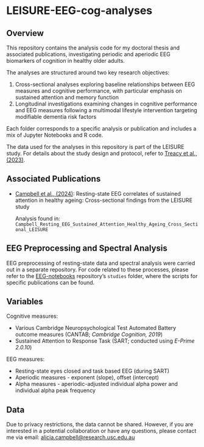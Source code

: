 # LEISURE-EEG-cog-analyses

## Overview

This repository contains the analysis code for my doctoral thesis and associated publications, investigating periodic and aperiodic EEG biomarkers of cognition in healthy older adults.

The analyses are structured around two key research objectives:
1. Cross-sectional analyses exploring baseline relationships between EEG measures and cognitive performance, with particular emphasis on sustained attention and memory function
2. Longitudinal investigations examining changes in cognitive performance and EEG measures following a multimodal lifestyle intervention targeting modifiable dementia risk factors

Each folder corresponds to a specific analysis or publication and includes a mix of Jupyter Notebooks and R code.

The data used for the analyses in this repository is part of the LEISURE study. For details about the study design and protocol, refer to [Treacy et al., (2023)](https://doi.org/10.3233/JAD-230193).

## Associated Publications

- [Campbell et al., (2024)](https://doi.org/10.1016/j.neurobiolaging.2024.09.005): Resting-state EEG correlates of sustained attention in healthy ageing: Cross-sectional findings from the LEISURE study

    Analysis found in: `Campbell_Resting_EEG_Sustained_Attention_Healthy_Ageing_Cross_Sectional_LEISURE`

## EEG Preprocessing and Spectral Analysis

EEG preprocessing of resting-state data and spectral analysis were carried out in a separate repository. For code related to these processes, please refer to the [EEG-notebooks](https://github.com/aliciajcampbell/EEG-notebooks) repository’s `studies` folder, where the scripts for specific publications can be found.

## Variables

Cognitive measures:
- Various Cambridge Neuropsychological Test Automated Battery outcome measures (CANTAB; *Cambridge Cognition, 2019*)
- Sustained Attention to Response Task (SART; conducted using *E-Prime 2.0.10*)

EEG measures:
- Resting-state eyes closed and task based EEG (during SART)
- Aperiodic measures - exponent (slope), offset (intercept)
- Alpha measures - aperiodic-adjusted individual alpha power and individual alpha peak frequency

## Data

Due to privacy restrictions, the data cannot be shared. However, if you are interested in a potential collaboration or have any questions, please contact me via email: [alicia.campbell@research.usc.edu.au](mailto:alicia.campbell@research.usc.edu.au)
